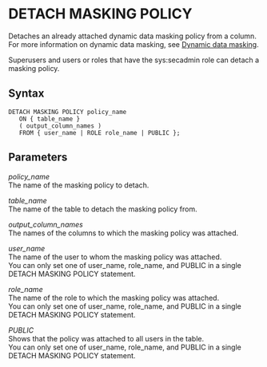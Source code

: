 # DETACH MASKING POLICY<a name="r_DETACH_MASKING_POLICY"></a>

Detaches an already attached dynamic data masking policy from a column\. For more information on dynamic data masking, see [Dynamic data masking](t_ddm.md)\.

Superusers and users or roles that have the sys:secadmin role can detach a masking policy\.

## Syntax<a name="r_DETACH_MASKING_POLICY-synopsis"></a>

```
DETACH MASKING POLICY policy_name
   ON { table_name }
   ( output_column_names )
   FROM { user_name | ROLE role_name | PUBLIC };
```

## Parameters<a name="r_DETACH_MASKING_POLICY-parameters"></a>

 *policy\_name*   
The name of the masking policy to detach\.

 *table\_name*   
The name of the table to detach the masking policy from\.

*output\_column\_names*   
The names of the columns to which the masking policy was attached\.

*user\_name*   
The name of the user to whom the masking policy was attached\.  
You can only set one of user\_name, role\_name, and PUBLIC in a single DETACH MASKING POLICY statement\.

*role\_name*   
The name of the role to which the masking policy was attached\.  
You can only set one of user\_name, role\_name, and PUBLIC in a single DETACH MASKING POLICY statement\.

*PUBLIC*   
Shows that the policy was attached to all users in the table\.  
You can only set one of user\_name, role\_name, and PUBLIC in a single DETACH MASKING POLICY statement\.